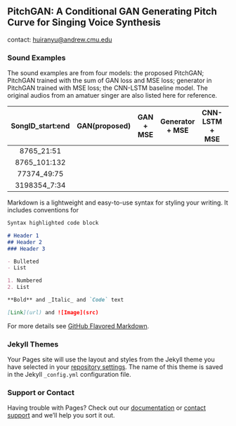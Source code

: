 [comment]: <> (This is a comment, it will not be included)
[comment]: <> (in  the output file unless you use it in)
[comment]: <> (a reference style link.)

## PitchGAN: A Conditional GAN Generating Pitch Curve for Singing Voice Synthesis
contact: huiranyu@andrew.cmu.edu
### Sound Examples

The sound examples are from four models: the proposed PitchGAN; PitchGAN trained with the sum of GAN loss and MSE loss; generator in PitchGAN trained with MSE loss; the CNN-LSTM baseline model. The original audios from an amatuer singer are also listed here for reference.

|  SongID_start:end   | GAN(proposed) | GAN + MSE | Generator + MSE | CNN-LSTM + MSE  | Origin Audio |
|  :----:             | :----:        | :----:    | :----:          | :----:          | :----:       |
| 8765_21:51          | <audio id="audio"><source id="gan_1" src="test_set/8765_21_51/gan.mp3"></audio> | | | | |
| 8765_101:132        | | | | | |
| 77374_49:75         | | | | | |
| 3198354_7:34        | | | | | |

Markdown is a lightweight and easy-to-use syntax for styling your writing. It includes conventions for

```markdown
Syntax highlighted code block

# Header 1
## Header 2
### Header 3

- Bulleted
- List

1. Numbered
2. List

**Bold** and _Italic_ and `Code` text

[Link](url) and ![Image](src)
```

For more details see [GitHub Flavored Markdown](https://guides.github.com/features/mastering-markdown/).

### Jekyll Themes

Your Pages site will use the layout and styles from the Jekyll theme you have selected in your [repository settings](https://github.com/ella-granger/ella-granger.github.io/settings/pages). The name of this theme is saved in the Jekyll `_config.yml` configuration file.

### Support or Contact

Having trouble with Pages? Check out our [documentation](https://docs.github.com/categories/github-pages-basics/) or [contact support](https://support.github.com/contact) and we’ll help you sort it out.
